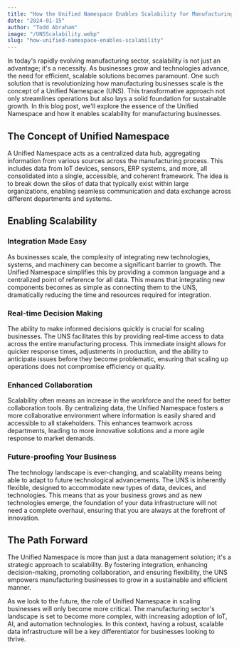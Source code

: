 ```yaml
---
title: "How the Unified Namespace Enables Scalability for Manufacturing Businesses"
date: "2024-01-15"
author: "Todd Abraham"
image: "/UNSScalability.webp"
slug: "how-unified-namespace-enables-scalability"
---
```


In today's rapidly evolving manufacturing sector, scalability is not just an advantage; it's a necessity. As businesses grow and technologies advance, the need for efficient, scalable solutions becomes paramount. One such solution that is revolutionizing how manufacturing businesses scale is the concept of a Unified Namespace (UNS). This transformative approach not only streamlines operations but also lays a solid foundation for sustainable growth. In this blog post, we'll explore the essence of the Unified Namespace and how it enables scalability for manufacturing businesses.

## The Concept of Unified Namespace

A Unified Namespace acts as a centralized data hub, aggregating information from various sources across the manufacturing process. This includes data from IoT devices, sensors, ERP systems, and more, all consolidated into a single, accessible, and coherent framework. The idea is to break down the silos of data that typically exist within large organizations, enabling seamless communication and data exchange across different departments and systems.

## Enabling Scalability

### Integration Made Easy

As businesses scale, the complexity of integrating new technologies, systems, and machinery can become a significant barrier to growth. The Unified Namespace simplifies this by providing a common language and a centralized point of reference for all data. This means that integrating new components becomes as simple as connecting them to the UNS, dramatically reducing the time and resources required for integration.

### Real-time Decision Making

The ability to make informed decisions quickly is crucial for scaling businesses. The UNS facilitates this by providing real-time access to data across the entire manufacturing process. This immediate insight allows for quicker response times, adjustments in production, and the ability to anticipate issues before they become problematic, ensuring that scaling up operations does not compromise efficiency or quality.

### Enhanced Collaboration

Scalability often means an increase in the workforce and the need for better collaboration tools. By centralizing data, the Unified Namespace fosters a more collaborative environment where information is easily shared and accessible to all stakeholders. This enhances teamwork across departments, leading to more innovative solutions and a more agile response to market demands.

### Future-proofing Your Business

The technology landscape is ever-changing, and scalability means being able to adapt to future technological advancements. The UNS is inherently flexible, designed to accommodate new types of data, devices, and technologies. This means that as your business grows and as new technologies emerge, the foundation of your data infrastructure will not need a complete overhaul, ensuring that you are always at the forefront of innovation.

## The Path Forward

The Unified Namespace is more than just a data management solution; it's a strategic approach to scalability. By fostering integration, enhancing decision-making, promoting collaboration, and ensuring flexibility, the UNS empowers manufacturing businesses to grow in a sustainable and efficient manner.

As we look to the future, the role of Unified Namespace in scaling businesses will only become more critical. The manufacturing sector's landscape is set to become more complex, with increasing adoption of IoT, AI, and automation technologies. In this context, having a robust, scalable data infrastructure will be a key differentiator for businesses looking to thrive.
